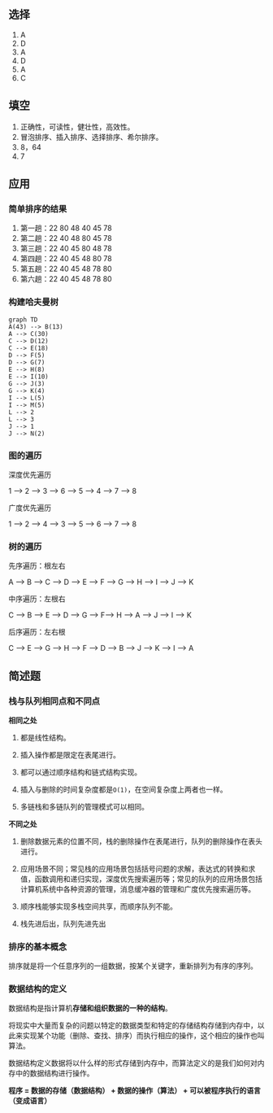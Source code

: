 ## 选择

1. A
2. D
3. A
4. D
5. A
6. C

## 填空

1. 正确性，可读性，健壮性，高效性。
2. 冒泡排序、插入排序、选择排序、希尔排序。
3. 8，64
4. 7

## 应用

### 简单排序的结果

1. 第一趟：22 80 48 40 45 78
2. 第二趟：22 40 48 80 45 78
3. 第三趟：22 40 45 80 48 78
4. 第四趟：22 40 45 48 80 78
5. 第五趟：22 40 45 48 78 80
6. 第六趟：22 40 45 48 78 80

### 构建哈夫曼树

```mermaid
graph TD
A(43) --> B(13)
A --> C(30)
C --> D(12)
C --> E(18)
D --> F(5)
D --> G(7)
E --> H(8)
E --> I(10)
G --> J(3)
G --> K(4)
I --> L(5)
I --> M(5)
L --> 2
L --> 3
J --> 1
J --> N(2)
```

### 图的遍历

深度优先遍历

1 ——> 2 ——> 3 ——> 6 ——> 5 ——> 4 ——> 7 ——> 8

广度优先遍历

1 ——> 2 ——> 4 ——> 3 ——> 5 ——> 6 ——> 7 ——> 8

### 树的遍历

先序遍历：根左右

A ——> B ——> C ——> D ——> E ——> F ——> G ——> H ——> I ——> J ——> K

中序遍历：左根右

C ——> B ——> E ——> D ——> G ——> F——> H ——> A ——> J ——> I ——> K

后序遍历：左右根

C ——> E ——> G ——> H ——> F ——> D ——> B ——> J ——> K ——> I ——> A

## 简述题

### 栈与队列相同点和不同点

**相同之处**

1. 都是线性结构。

2. 插入操作都是限定在表尾进行。

3. 都可以通过顺序结构和链式结构实现。

4. 插入与删除的时间复杂度都是`O(1)`，在空间复杂度上两者也一样。

5. 多链栈和多链队列的管理模式可以相同。


**不同之处**

1. 删除数据元素的位置不同，栈的删除操作在表尾进行，队列的删除操作在表头进行。

2. 应用场景不同；常见栈的应用场景包括括号问题的求解，表达式的转换和求值，函数调用和递归实现，深度优先搜索遍历等；常见的队列的应用场景包括计算机系统中各种资源的管理，消息缓冲器的管理和广度优先搜索遍历等。

3. 顺序栈能够实现多栈空间共享，而顺序队列不能。

4. 栈先进后出，队列先进先出
   

### 排序的基本概念

排序就是将一个任意序列的一组数据，按某个关键字，重新排列为有序的序列。

### 数据结构的定义

数据结构是指计算机**存储和组织数据的一种的结构**。

将现实中大量而复杂的问题以特定的数据类型和特定的存储结构存储到内存中，以此来实现某个功能（删除、查找、排序）而执行相应的操作，这个相应的操作也叫算法。

数据结构定义数据将以什么样的形式存储到内存中，而算法定义的是我们如何对内存中的数据结构进行操作。

**程序 = 数据的存储（数据结构） + 数据的操作（算法） + 可以被程序执行的语言（变成语言）**